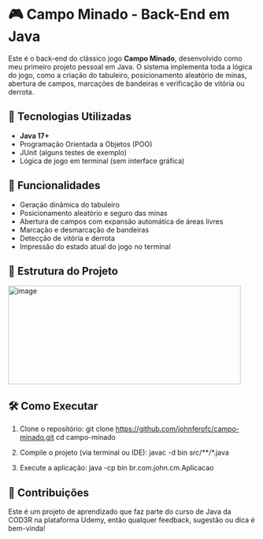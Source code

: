 ﻿# 🎮 Campo Minado - Back-End em Java

Este é o back-end do clássico jogo **Campo Minado**, desenvolvido como meu primeiro projeto pessoal em Java. O sistema implementa toda a lógica do jogo, como a criação do tabuleiro, posicionamento aleatório de minas, abertura de campos, marcações de bandeiras e verificação de vitória ou derrota.

## 🚀 Tecnologias Utilizadas

- **Java 17+**
- Programação Orientada a Objetos (POO)
- JUnit (alguns testes de exemplo)
- Lógica de jogo em terminal (sem interface gráfica)

## 🧠 Funcionalidades

- Geração dinâmica do tabuleiro
- Posicionamento aleatório e seguro das minas
- Abertura de campos com expansão automática de áreas livres
- Marcação e desmarcação de bandeiras
- Detecção de vitória e derrota
- Impressão do estado atual do jogo no terminal

## 📂 Estrutura do Projeto
<img width="472" height="200" alt="image" src="https://github.com/user-attachments/assets/89e7bdd3-aea7-461d-a0c8-316ed34b322f" />

## 🛠️ Como Executar

1. Clone o repositório:
   git clone https://github.com/johnferofc/campo-minado.git
   cd campo-minado
   
2. Compile o projeto (via terminal ou IDE):
    javac -d bin src/**/*.java
   
4. Execute a aplicação:
   java -cp bin br.com.john.cm.Aplicacao

## 🤝 Contribuições
Este é um projeto de aprendizado que faz parte do curso de Java da COD3R na plataforma Udemy, então qualquer feedback, sugestão ou dica é bem-vinda!
